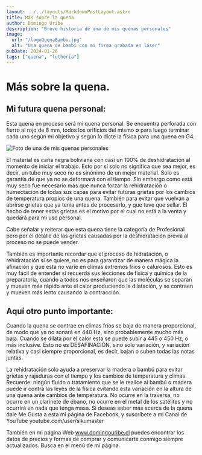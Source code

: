 ```yaml
---
layout: ../../layouts/MarkdownPostLayout.astro
title: Más sobre la quena
author: Domingo Uribe
description: "Breve historia de una de mis quenas personales"
image:
  url: "/logoQuenaBambu.jpg"
  alt: "Una quena de bambí con mi firma grabada en láser"
pubDate: 2024-01-26
tags: ["quena", "lutheria"]
---
```


# Más sobre la quena.

## Mi futura quena personal:

Esta quena en proceso será mi quena personal. Se encuentra perforada con fierro al rojo de 8 mm, todos los orificios del mismo ∅ para luego terminar cada uno según mi objetivo y según lo dicte la física para una quena en G4.

![Foto de una de mis quenas personales](/src/assets/images/posts/MasSobreLaQuena.jpg "Más sobre la quena")

El material es caña negra boliviana con casi un 100% de deshidratación al momento de iniciar el trabajo. Esto por sí solo no significa que sea mejor, es decir, un tubo muy seco no es sinónimo de un mejor material. Solo es garantía de que ya no se deformará con el tiempo. Sin embargo como está muy seco fue necesario más que nunca forzar la rehidratación o humectación de todas sus capas para evitar futuras grietas por los cambios de temperatura propios de una quena. También para evitar que vuelvan a abrirse grietas que ya tenía antes de procesarlo, y que tuve que sellar. El hecho de tener estas grietas es el motivo por el cual no está a la venta y quedará para mi uso personal.

Cabe señalar y reiterar que esta quena tiene la categoría de Profesional pero por el detalle de las grietas causadas por la deshidratación previa al proceso no se puede vender.

También es importante recordar que el proceso de hidratación, o rehidratación si se quiere, no es para garantizar de manera mágica la afinación y que esta no varíe en climas extremos fríos o calurosos. Esto es muy fácil de entender si recuerda sus lecciones de física y química de la preparatoria, cuando a todos nos enseñaron que las moléculas se separan y mueven más rápido ante el calor produciendo la dilatación, y se contraen y mueven más lento causando la contracción.

## Aquí otro punto importante:

Cuando la quena se contrae en climas fríos se baja de manera proporcional, de modo que ya no sonará en 440 Hz, sino probablemente mucho más baja. Cuando se dilata por el calor esta se puede subir a 445 o 450 Hz, o más inclusive. Esto no es DESAFINACIÓN, sino solo variación, y variación relativa y casi siempre proporcional, es decir, bajan o suben todas las notas juntas.

La rehidratación solo ayuda a preservar la madera o bambú para evitar grietas y rajaduras con el tiempo y los cambios de temperatura y climas.
Recuerde: ningún fluido o tratamiento que se le realice al bambú o madera puede ir contra las leyes de la física evitando esta variación en la altura de una quena ante cambios de temperatura. No ocurre en la traversa, no ocurre en un clarinete de ébano, no ocurre en el metal de los satélites y no ocurrirá en nada que tenga masa.
Si deseas saber más acerca de la quena dale Me Gusta a esta mi página de Facebook, y suscríbete a mi Canal de YouTube youtube.com/user/sikumaster

También en mi página Web www.domingouribe.cl puedes encontrar los datos de precios y formas de comprar y comunicarte conmigo siempre actualizados. Busca en el menú de mi página.
